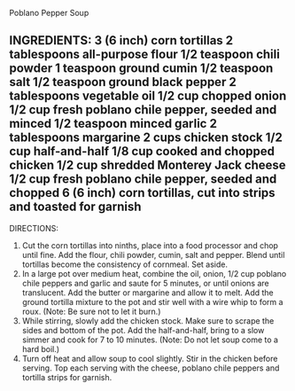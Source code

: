 Poblano Pepper Soup

INGREDIENTS:
3 (6 inch) corn tortillas
2 tablespoons all-purpose flour
1/2 teaspoon chili powder
1 teaspoon ground cumin
1/2 teaspoon salt
1/2 teaspoon ground black pepper
2 tablespoons vegetable oil
1/2 cup chopped onion
1/2 cup fresh poblano chile pepper, seeded and minced
1/2 teaspoon minced garlic
2 tablespoons margarine
2 cups chicken stock
1/2 cup half-and-half
1/8 cup cooked and chopped chicken
1/2 cup shredded Monterey Jack cheese
1/2 cup fresh poblano chile pepper, seeded and chopped
6 (6 inch) corn tortillas, cut into strips and toasted for garnish
------------------------------------------------------------
DIRECTIONS:
1. Cut the corn tortillas into ninths, place into a food processor and chop until fine. Add the flour, chili powder, cumin, salt and pepper. Blend until tortillas become the consistency of cornmeal. Set aside.
2. In a large pot over medium heat, combine the oil, onion, 1/2 cup poblano chile peppers and garlic and saute for 5 minutes, or until onions are translucent. Add the butter or margarine and allow it to melt. Add the ground tortilla mixture to the pot and stir well with a wire whip to form a roux. (Note: Be sure not to let it burn.)
3. While stirring, slowly add the chicken stock. Make sure to scrape the sides and bottom of the pot. Add the half-and-half, bring to a slow simmer and cook for 7 to 10 minutes. (Note: Do not let soup come to a hard boil.)
4. Turn off heat and allow soup to cool slightly. Stir in the chicken before serving. Top each serving with the cheese, poblano chile peppers and tortilla strips for garnish.
